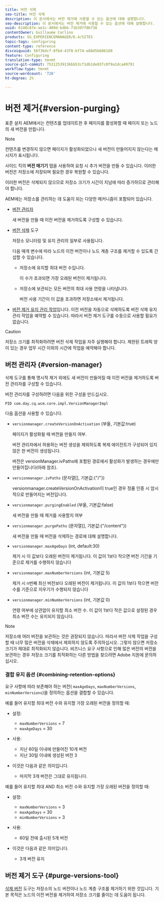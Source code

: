 ```yaml
---
title: 버전 삭제
seo-title: 버전 삭제
description: 이 문서에서는 버전 제거에 사용할 수 있는 옵션에 대해 설명합니다.
seo-description: 이 문서에서는 버전 제거에 사용할 수 있는 옵션에 대해 설명합니다.
uuid: 6140c87e-ae1c-409d-bdbb-71b397f0b738
contentOwner: Guillaume Carlino
products: SG_EXPERIENCEMANAGER/6.4/SITES
topic-tags: configuring
content-type: reference
discoiquuid: 56f36dcf-8fbd-43f8-bf74-e88d5b686160
feature: Configuring
translation-type: tm+mt
source-git-commit: 75312539136bb53cf1db1de03fc0f9a1dca49791
workflow-type: tm+mt
source-wordcount: '728'
ht-degree: 2%

---
```



# 버전 제거{#version-purging}

표준 설치 AEM에서는 컨텐츠를 업데이트한 후 페이지를 활성화할 때 페이지 또는 노드의 새 버전을 만듭니다.

>[!NOTE]
>
>컨텐츠를 변경하지 않으면 페이지가 활성화되었으나 새 버전이 만들어지지 않는다는 메시지가 표시됩니다.

사이드 킥의 **버전 매기기** 탭을 사용하여 요청 시 추가 버전을 만들 수 있습니다. 이러한 버전은 저장소에 저장되며 필요한 경우 복원할 수 있습니다.

이러한 버전은 삭제되지 않으므로 저장소 크기가 시간이 지남에 따라 증가하므로 관리해야 합니다.

AEM에는 저장소를 관리하는 데 도움이 되는 다양한 메커니즘이 포함되어 있습니다.

* [버전 관리자](#version-manager)

   새 버전을 만들 때 이전 버전을 제거하도록 구성할 수 있습니다.

* [버전 삭제](/help/sites-deploying/monitoring-and-maintaining.md#version-purging) 도구

   저장소 모니터링 및 유지 관리의 일부로 사용됩니다.

   다음 매개 변수에 따라 노드의 이전 버전이나 노드 계층 구조를 제거할 수 있도록 간섭할 수 있습니다.

   * 저장소에 유지할 최대 버전 수입니다.

      이 수가 초과되면 가장 오래된 버전이 제거됩니다.

   * 저장소에 보관되는 모든 버전의 최대 사용 연령을 나타냅니다.

      버전 사용 기간이 이 값을 초과하면 저장소에서 제거됩니다.

* [버전 제거 유지 관리 작업](/help/sites-administering/operations-dashboard.md#automated-maintenance-tasks)입니다. 이전 버전을 자동으로 삭제하도록 버전 삭제 유지 관리 작업을 예약할 수 있습니다. 따라서 버전 제거 도구를 수동으로 사용할 필요가 없습니다.

>[!CAUTION]
>
>저장소 크기를 최적화하려면 버전 삭제 작업을 자주 실행해야 합니다. 제한된 트래픽 양이 있는 경우 업무 시간 이외의 시간에 작업을 예약해야 합니다.

## 버전 관리자 {#version-manager}

삭제 도구를 통해 명시적 제거 외에도 새 버전이 만들어질 때 이전 버전을 제거하도록 버전 관리자를 구성할 수 있습니다.

버전 관리자를 구성하려면 다음을 위한 구성을 만드십시오.

`PID com.day.cq.wcm.core.impl.VersionManagerImpl`

다음 옵션을 사용할 수 있습니다.

* `versionmanager.createVersionOnActivation` (부울, 기본값:true)

   페이지가 활성화될 때 버전을 만들지 여부.

   버전 관리자에서 허용하는 버전 생성을 제외하도록 복제 에이전트가 구성되어 있지 않은 한 버전이 생성됩니다.

   버전은 versionManager.ivPaths에 포함된 경로에서 활성화가 발생하는 경우에만 만들어집니다(아래 참조).

* `versionmanager.ivPaths` (문자열[], 기본값:{&quot;/&quot;})

   versionmanager.createVersionOnActivation이 true인 경우 정품 인증 시 암시적으로 만들어지는 버전입니다.

* `versionmanager.purgingEnabled` (부울, 기본값:false)

   새 버전을 만들 때 제거를 사용할지 여부

* `versionmanager.purgePaths` (문자열[], 기본값:{&quot;/content&quot;})

   새 버전을 만들 때 버전을 삭제하는 경로에 대해 설명합니다.

* `versionmanager.maxAgeDays` (int, default:30)

   제거 시 이 값보다 오래된 버전이 제거됩니다. 이 값이 1보다 작으면 버전 기간을 기준으로 제거를 수행하지 않습니다

* `versionmanager.maxNumberVersions` (int, 기본값 5)

   제거 시 n번째 최신 버전보다 오래된 버전이 제거됩니다. 이 값이 1보다 작으면 버전 수를 기준으로 지우기가 수행되지 않습니다

* `versionmanager.minNumberVersions` (int, 기본값 0)

   연령 여부에 상관없이 유지할 최소 버전 수. 이 값이 1보다 작은 값으로 설정된 경우 최소 버전 수는 유지되지 않습니다.

>[!NOTE]
>
>저장소에 여러 버전을 보관하는 것은 권장되지 않습니다. 따라서 버전 삭제 작업을 구성할 때 너무 많은 버전을 삭제에서 제외하지 않도록 주의하십시오. 그렇지 않으면 저장소 크기가 제대로 최적화되지 않습니다. 비즈니스 요구 사항으로 인해 많은 버전의 버전을 보관하는 경우 저장소 크기를 최적화하는 다른 방법을 찾으려면 Adobe 지원에 문의하십시오.

### 결합 유지 옵션 {#combining-retention-options}

요구 사항에 따라 보존해야 하는 버전( `maxAgeDays`, `maxNumberVersions`, `minNumberVersions`)을 정의하는 옵션을 결합할 수 있습니다.

예를 들어 유지할 최대 버전 수와 유지할 가장 오래된 버전을 정의할 때:

* 설정:

   * `maxNumberVersions` = 7
   * `maxAgeDays` = 30

* 사용:

   * 지난 60일 이내에 만들어진 10개 버전
   * 지난 30일 이내에 생성된 버전 3

* 이것은 다음과 같은 의미입니다.

   * 마지막 3개 버전은 그대로 유지됩니다.

예를 들어 유지할 최대 AND 최소 버전 수와 유지할 가장 오래된 버전을 정의할 때:

* 설정:

   * `maxNumberVersions` = 3
   * `maxAgeDays` = 30
   * `minNumberVersions` = 3

* 사용:

   * 60일 전에 출시된 5개 버전

* 이것은 다음과 같은 의미입니다.

   * 3개 버전 유지

## 버전 제거 도구 {#purge-versions-tool}

[삭제 버전](/help/sites-deploying/monitoring-and-maintaining.md#purgeversionstool) 도구는 저장소의 노드 버전이나 노드 계층 구조를 제거하기 위한 것입니다. 기본 목적은 노드의 이전 버전을 제거하여 저장소 크기를 줄이는 데 도움이 됩니다.
